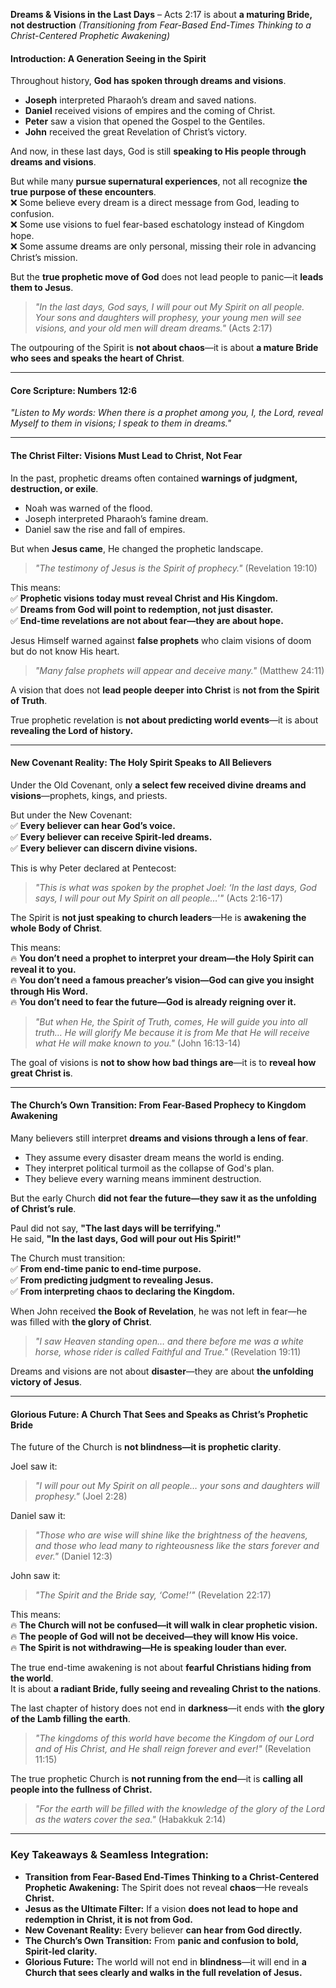 **Dreams & Visions in the Last Days** – Acts 2:17 is about **a maturing Bride, not destruction**
_(Transitioning from Fear-Based End-Times Thinking to a Christ-Centered Prophetic Awakening)_

#### **Introduction: A Generation Seeing in the Spirit**

Throughout history, **God has spoken through dreams and visions**.

- **Joseph** interpreted Pharaoh’s dream and saved nations.
- **Daniel** received visions of empires and the coming of Christ.
- **Peter** saw a vision that opened the Gospel to the Gentiles.
- **John** received the great Revelation of Christ’s victory.

And now, in these last days, God is still **speaking to His people through dreams and visions**.

But while many **pursue supernatural experiences**, not all recognize **the true purpose of these encounters**.  
❌ Some believe every dream is a direct message from God, leading to confusion.  
❌ Some use visions to fuel fear-based eschatology instead of Kingdom hope.  
❌ Some assume dreams are only personal, missing their role in advancing Christ’s mission.

But the **true prophetic move of God** does not lead people to panic—it **leads them to Jesus**.

> _"In the last days, God says, I will pour out My Spirit on all people. Your sons and daughters will prophesy, your young men will see visions, and your old men will dream dreams."_ (Acts 2:17)

The outpouring of the Spirit is **not about chaos**—it is about **a mature Bride who sees and speaks the heart of Christ**.

---

#### **Core Scripture: Numbers 12:6**

_"Listen to My words: When there is a prophet among you, I, the Lord, reveal Myself to them in visions; I speak to them in dreams."_

---

#### **The Christ Filter: Visions Must Lead to Christ, Not Fear**

In the past, prophetic dreams often contained **warnings of judgment, destruction, or exile**.

- Noah was warned of the flood.
- Joseph interpreted Pharaoh’s famine dream.
- Daniel saw the rise and fall of empires.

But when **Jesus came**, He changed the prophetic landscape.

> _"The testimony of Jesus is the Spirit of prophecy."_ (Revelation 19:10)

This means:  
✅ **Prophetic visions today must reveal Christ and His Kingdom.**  
✅ **Dreams from God will point to redemption, not just disaster.**  
✅ **End-time revelations are not about fear—they are about hope.**

Jesus Himself warned against **false prophets** who claim visions of doom but do not know His heart.

> _"Many false prophets will appear and deceive many."_ (Matthew 24:11)

A vision that does not **lead people deeper into Christ** is **not from the Spirit of Truth**.

True prophetic revelation is **not about predicting world events**—it is about **revealing the Lord of history.**

---

#### **New Covenant Reality: The Holy Spirit Speaks to All Believers**

Under the Old Covenant, only **a select few received divine dreams and visions**—prophets, kings, and priests.

But under the New Covenant:  
✅ **Every believer can hear God’s voice.**  
✅ **Every believer can receive Spirit-led dreams.**  
✅ **Every believer can discern divine visions.**

This is why Peter declared at Pentecost:

> _"This is what was spoken by the prophet Joel: ‘In the last days, God says, I will pour out My Spirit on all people…'"_ (Acts 2:16-17)

The Spirit is **not just speaking to church leaders**—He is **awakening the whole Body of Christ**.

This means:  
🔥 **You don’t need a prophet to interpret your dream—the Holy Spirit can reveal it to you.**  
🔥 **You don’t need a famous preacher’s vision—God can give you insight through His Word.**  
🔥 **You don’t need to fear the future—God is already reigning over it.**

> _"But when He, the Spirit of Truth, comes, He will guide you into all truth… He will glorify Me because it is from Me that He will receive what He will make known to you."_ (John 16:13-14)

The goal of visions is **not to show how bad things are**—it is to **reveal how great Christ is**.

---

#### **The Church’s Own Transition: From Fear-Based Prophecy to Kingdom Awakening**

Many believers still interpret **dreams and visions through a lens of fear**.

- They assume every disaster dream means the world is ending.
- They interpret political turmoil as the collapse of God's plan.
- They believe every warning means imminent destruction.

But the early Church **did not fear the future—they saw it as the unfolding of Christ’s rule**.

Paul did not say, **"The last days will be terrifying."**  
He said, **"In the last days, God will pour out His Spirit!"**

The Church must transition:  
✅ **From end-time panic to end-time purpose.**  
✅ **From predicting judgment to revealing Jesus.**  
✅ **From interpreting chaos to declaring the Kingdom.**

When John received **the Book of Revelation**, he was not left in fear—he was filled with **the glory of Christ**.

> _"I saw Heaven standing open… and there before me was a white horse, whose rider is called Faithful and True."_ (Revelation 19:11)

Dreams and visions are not about **disaster**—they are about **the unfolding victory of Jesus**.

---

#### **Glorious Future: A Church That Sees and Speaks as Christ’s Prophetic Bride**

The future of the Church is **not blindness—it is prophetic clarity**.

Joel saw it:

> _"I will pour out My Spirit on all people… your sons and daughters will prophesy."_ (Joel 2:28)

Daniel saw it:

> _"Those who are wise will shine like the brightness of the heavens, and those who lead many to righteousness like the stars forever and ever."_ (Daniel 12:3)

John saw it:

> _"The Spirit and the Bride say, ‘Come!’"_ (Revelation 22:17)

This means:  
🔥 **The Church will not be confused—it will walk in clear prophetic vision.**  
🔥 **The people of God will not be deceived—they will know His voice.**  
🔥 **The Spirit is not withdrawing—He is speaking louder than ever.**

The true end-time awakening is not about **fearful Christians hiding from the world**.  
It is about **a radiant Bride, fully seeing and revealing Christ to the nations**.

The last chapter of history does not end in **darkness**—it ends with **the glory of the Lamb filling the earth**.

> _"The kingdoms of this world have become the Kingdom of our Lord and of His Christ, and He shall reign forever and ever!"_ (Revelation 11:15)

The true prophetic Church is **not running from the end**—it is **calling all people into the fullness of Christ.**

> _"For the earth will be filled with the knowledge of the glory of the Lord as the waters cover the sea."_ (Habakkuk 2:14)

---

### **Key Takeaways & Seamless Integration:**

- **Transition from Fear-Based End-Times Thinking to a Christ-Centered Prophetic Awakening:** The Spirit does not reveal **chaos**—He reveals **Christ.**
- **Jesus as the Ultimate Filter:** If a vision **does not lead to hope and redemption in Christ, it is not from God.**
- **New Covenant Reality:** Every believer **can hear from God directly.**
- **The Church’s Own Transition:** From **panic and confusion to bold, Spirit-led clarity.**
- **Glorious Future:** The world will not end in **blindness**—it will end in **a Church that sees clearly and walks in the full revelation of Jesus.**